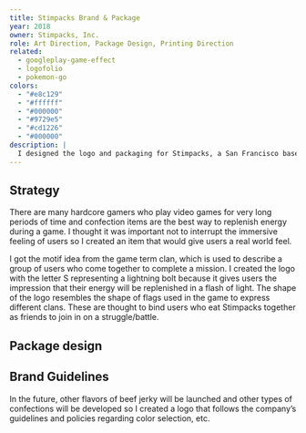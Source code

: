 ```yaml
---
title: Stimpacks Brand & Package
year: 2018
owner: Stimpacks, Inc.
role: Art Direction, Package Design, Printing Direction
related:
  - googleplay-game-effect
  - logofolio
  - pokemon-go
colors:
  - "#e8c129"
  - "#ffffff"
  - "#000000"
  - "#9729e5"
  - "#cd1226"
  - "#000000"
description: |
  I designed the logo and packaging for Stimpacks, a San Francisco based snack company. The company targeted hardcore gamers with recovery items called Stimpack for games like FPS, etc. Although most of the visuals were of syringes and other medical supplies, I was very careful not make it too serious because I was aware that the company was a snack brand. I was told that they planned to develop other confections in the future so I designed the first product, beef jerky, with an idea/concept that would be consistent even if the product line expanded in the future.
---
```


## Strategy

There are many hardcore gamers who play video games for very long periods of time and confection items are the best way to replenish energy during a game. I thought it was important not to interrupt the immersive feeling of users so I created an item that would give users a real world feel.

I got the motif idea from the game term clan, which is used to describe a group of users who come together to complete a mission. I created the logo with the letter S representing a lightning bolt because it gives users the impression that their energy will be replenished in a flash of light. The shape of the logo resembles the shape of flags used in the game to express different clans. These are thought to bind users who eat Stimpacks together as friends to join in on a struggle/battle.

<work-media name="concept2.jpg" alt="Concept" />
<work-media name="logo.jpg" alt="Logo design" />

<work-media name="badge.jpg" alt="Pin Badge" caption="Even when the logo that only displayed the lightning bolt for social media profiles and the small sized icons for other media were provided, they were still highly visible and gave memorable impressions." />

## Package design

<work-media name="package01.jpg" alt="Package design for Original Beef Jerky" />
<work-media name="package02.jpg" alt="Package design for Peppered Beef Jerky" />
<work-media name="package03.jpg" alt="Package design for Teriyaki Beef Jerky" />
<work-media name="package04.jpg" alt="Package design for Potato Chips" />
<work-media name="package05.jpg" alt="Package design for Marshmallows" />

## Brand Guidelines

In the future, other flavors of beef jerky will be launched and other types of confections will be developed so I created a logo that follows the company’s guidelines and policies regarding color selection, etc.

<work-media name="brandbook.jpg" alt="Brand book" />
<work-media name="brandbook2.jpg" alt="Brand guidelines" />
<work-media name="brandbook3.jpg" alt="Logomark horizontal typesetting" />
<work-media name="brandbook4.jpg" alt="Typography" />
<work-media name="brandbook5.jpg" alt="Color palette for future product lines" />
